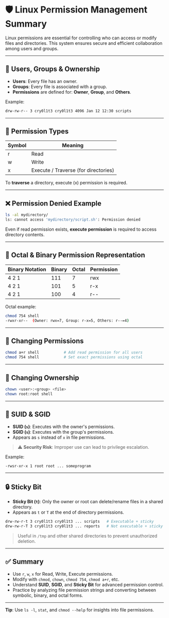 
# 🛡️ Linux Permission Management Summary

Linux permissions are essential for controlling who can access or modify files and directories. This system ensures secure and efficient collaboration among users and groups.

---

## 📁 Users, Groups & Ownership

- **Users**: Every file has an owner.
- **Groups**: Every file is associated with a group.
- **Permissions** are defined for: **Owner**, **Group**, and **Others**.

Example:

```bash
drw-rw-r-- 3 cry0l1t3 cry0l1t3 4096 Jan 12 12:30 scripts
```

---

## 🔑 Permission Types

| Symbol | Meaning         |
|--------|------------------|
| r      | Read             |
| w      | Write            |
| x      | Execute / Traverse (for directories) |

To **traverse** a directory, execute (x) permission is required.

---

## ❌ Permission Denied Example

```bash
ls -al mydirectory/
ls: cannot access 'mydirectory/script.sh': Permission denied
```

Even if read permission exists, **execute permission** is required to access directory contents.

---

## 🧮 Octal & Binary Permission Representation

| Binary Notation | Binary | Octal | Permission |
|-----------------|--------|-------|------------|
| 4 2 1           | 111    | 7     | rwx        |
| 4 2 1           | 101    | 5     | r-x        |
| 4 2 1           | 100    | 4     | r--        |

Octal example:

```bash
chmod 754 shell
-rwxr-xr--  (Owner: rwx=7, Group: r-x=5, Others: r--=4)
```

---

## 🔧 Changing Permissions

```bash
chmod a+r shell           # Add read permission for all users
chmod 754 shell           # Set exact permissions using octal
```

---

## 👥 Changing Ownership

```bash
chown <user>:<group> <file>
chown root:root shell
```

---

## 🚀 SUID & SGID

- **SUID (`s`)**: Executes with the owner's permissions.
- **SGID (`s`)**: Executes with the group's permissions.
- Appears as `s` instead of `x` in file permissions.

> ⚠️ **Security Risk**: Improper use can lead to privilege escalation.

Example:

```bash
-rwsr-xr-x 1 root root ... someprogram
```

---

## 🔒 Sticky Bit

- **Sticky Bit (`t`)**: Only the owner or root can delete/rename files in a shared directory.
- Appears as `t` or `T` at the end of directory permissions.

```bash
drw-rw-r-t 3 cry0l1t3 cry0l1t3 ... scripts   # Executable + sticky
drw-rw-r-T 3 cry0l1t3 cry0l1t3 ... reports   # Not executable + sticky
```

> Useful in `/tmp` and other shared directories to prevent unauthorized deletion.

---

## ✅ Summary

- Use `r`, `w`, `x` for Read, Write, Execute permissions.
- Modify with `chmod`, `chown`, `chmod 754`, `chmod a+r`, etc.
- Understand **SUID**, **SGID**, and **Sticky Bit** for advanced permission control.
- Practice by analyzing file permission strings and converting between symbolic, binary, and octal forms.

---

**Tip**: Use `ls -l`, `stat`, and `chmod --help` for insights into file permissions.
